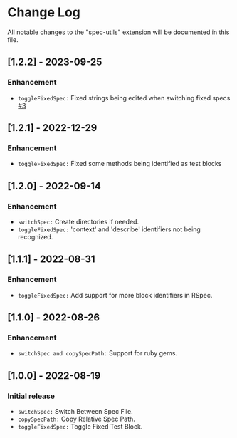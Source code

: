 # Change Log

All notable changes to the "spec-utils" extension will be documented in this file.

## [1.2.2] - 2023-09-25
### Enhancement

- `toggleFixedSpec:` Fixed strings being edited when switching fixed specs [#3](https://github.com/DouglasRochaT/spec-utils/pull/3)

## [1.2.1] - 2022-12-29
### Enhancement

- `toggleFixedSpec:` Fixed some methods being identified as test blocks

## [1.2.0] - 2022-09-14
### Enhancement
- `switchSpec:` Create directories if needed.
- `toggleFixedSpec:` 'context' and 'describe' identifiers not being recognized.

## [1.1.1] - 2022-08-31
### Enhancement
- `toggleFixedSpec:` Add support for more block identifiers in RSpec.

## [1.1.0] - 2022-08-26
### Enhancement
- `switchSpec and copySpecPath:` Support for ruby gems.

## [1.0.0] - 2022-08-19
### Initial release
- `switchSpec:` Switch Between Spec File.
- `copySpecPath:` Copy Relative Spec Path.
- `toggleFixedSpec:` Toggle Fixed Test Block.
